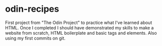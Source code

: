 # odin-recipes

First project from "The Odin Project" to practice what I've learned about HTML.
Once I completed I should have demonstrated my skills to make a website from scratch, HTML boilerplate and basic tags and elements. Also using my first commits on git.